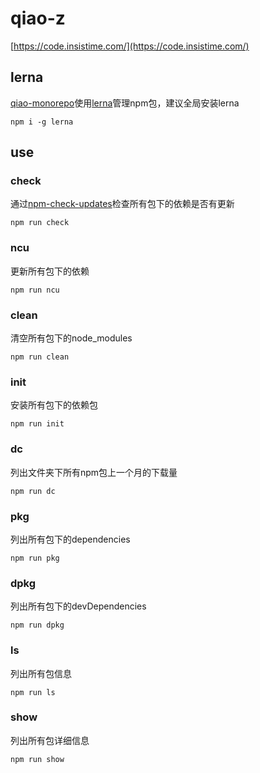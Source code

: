 # qiao-z

[https://code.insistime.com/](https://code.insistime.com/)

## lerna
[qiao-monorepo](https://github.com/uikoo9/qiao-monorepo)使用[lerna](https://lerna.js.org/)管理npm包，建议全局安装lerna
```shell
npm i -g lerna
```

## use
### check

通过[npm-check-updates](https://www.npmjs.com/package/npm-check-updates)检查所有包下的依赖是否有更新

```shell
npm run check
```

### ncu

更新所有包下的依赖

```shell
npm run ncu
```

### clean

清空所有包下的node_modules

```shell
npm run clean
```

### init

安装所有包下的依赖包

```shell
npm run init
```


### dc

列出文件夹下所有npm包上一个月的下载量

```shell
npm run dc
```

### pkg

列出所有包下的dependencies

```shell
npm run pkg
```

### dpkg

列出所有包下的devDependencies

```shell
npm run dpkg
```

### ls

列出所有包信息

```shell
npm run ls
```

### show

列出所有包详细信息

```shell
npm run show
```